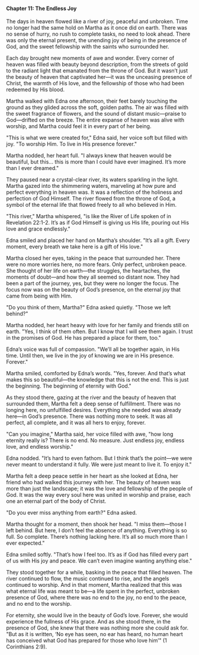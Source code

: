 

#### Chapter 11: The Endless Joy

The days in heaven flowed like a river of joy, peaceful and unbroken. Time no longer had the same hold on Martha as it once did on earth. There was no sense of hurry, no rush to complete tasks, no need to look ahead. There was only the eternal present, the unending joy of being in the presence of God, and the sweet fellowship with the saints who surrounded her.

Each day brought new moments of awe and wonder. Every corner of heaven was filled with beauty beyond description, from the streets of gold to the radiant light that emanated from the throne of God. But it wasn’t just the beauty of heaven that captivated her—it was the unceasing presence of Christ, the warmth of His love, and the fellowship of those who had been redeemed by His blood.

Martha walked with Edna one afternoon, their feet barely touching the ground as they glided across the soft, golden paths. The air was filled with the sweet fragrance of flowers, and the sound of distant music—praise to God—drifted on the breeze. The entire expanse of heaven was alive with worship, and Martha could feel it in every part of her being.

"This is what we were created for," Edna said, her voice soft but filled with joy. "To worship Him. To live in His presence forever."

Martha nodded, her heart full. "I always knew that heaven would be beautiful, but this... this is more than I could have ever imagined. It’s more than I ever dreamed."

They paused near a crystal-clear river, its waters sparkling in the light. Martha gazed into the shimmering waters, marveling at how pure and perfect everything in heaven was. It was a reflection of the holiness and perfection of God Himself. The river flowed from the throne of God, a symbol of the eternal life that flowed freely to all who believed in Him.

"This river," Martha whispered, "is like the River of Life spoken of in Revelation 22:1-2. It’s as if God Himself is giving us His life, pouring out His love and grace endlessly."

Edna smiled and placed her hand on Martha’s shoulder. "It’s all a gift. Every moment, every breath we take here is a gift of His love."

Martha closed her eyes, taking in the peace that surrounded her. There were no more worries here, no more fears. Only perfect, unbroken peace. She thought of her life on earth—the struggles, the heartaches, the moments of doubt—and how they all seemed so distant now. They had been a part of the journey, yes, but they were no longer the focus. The focus now was on the beauty of God’s presence, on the eternal joy that came from being with Him.

"Do you think of them, Martha?" Edna asked quietly. "Those we left behind?"

Martha nodded, her heart heavy with love for her family and friends still on earth. "Yes, I think of them often. But I know that I will see them again. I trust in the promises of God. He has prepared a place for them, too."

Edna’s voice was full of compassion. "We’ll all be together again, in His time. Until then, we live in the joy of knowing we are in His presence. Forever."

Martha smiled, comforted by Edna’s words. "Yes, forever. And that’s what makes this so beautiful—the knowledge that this is not the end. This is just the beginning. The beginning of eternity with God."

As they stood there, gazing at the river and the beauty of heaven that surrounded them, Martha felt a deep sense of fulfillment. There was no longing here, no unfulfilled desires. Everything she needed was already here—in God’s presence. There was nothing more to seek. It was all perfect, all complete, and it was all hers to enjoy, forever.

"Can you imagine," Martha said, her voice filled with awe, "how long eternity really is? There is no end. No measure. Just endless joy, endless love, and endless worship."

Edna nodded. "It’s hard to even fathom. But I think that’s the point—we were never meant to understand it fully. We were just meant to live it. To enjoy it."

Martha felt a deep peace settle in her heart as she looked at Edna, her friend who had walked this journey with her. The beauty of heaven was more than just the landscape; it was the love and fellowship of the people of God. It was the way every soul here was united in worship and praise, each one an eternal part of the body of Christ.

"Do you ever miss anything from earth?" Edna asked.

Martha thought for a moment, then shook her head. "I miss them—those I left behind. But here, I don’t feel the absence of anything. Everything is so full. So complete. There’s nothing lacking here. It’s all so much more than I ever expected."

Edna smiled softly. "That’s how I feel too. It’s as if God has filled every part of us with His joy and peace. We can’t even imagine wanting anything else."

They stood together for a while, basking in the peace that filled heaven. The river continued to flow, the music continued to rise, and the angels continued to worship. And in that moment, Martha realized that this was what eternal life was meant to be—a life spent in the perfect, unbroken presence of God, where there was no end to the joy, no end to the peace, and no end to the worship.

For eternity, she would live in the beauty of God’s love. Forever, she would experience the fullness of His grace. And as she stood there, in the presence of God, she knew that there was nothing more she could ask for. "But as it is written, ‘No eye has seen, no ear has heard, no human heart has conceived what God has prepared for those who love him’" (1 Corinthians 2:9).

